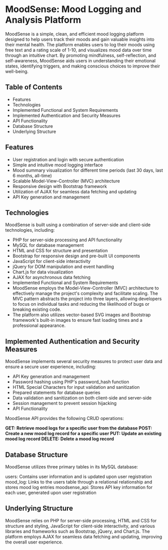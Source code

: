 <h1>MoodSense: Mood Logging and Analysis Platform</h1>

MoodSense is a simple, clean, and efficient mood logging platform designed to help users track their moods and gain valuable insights into their mental health. The platform enables users to log their moods using free text and a rating scale of 1-10, and visualizes mood data over time through an intuitive chart. By promoting mindfulness, self-reflection, and self-awareness, MoodSense aids users in understanding their emotional states, identifying triggers, and making conscious choices to improve their well-being.

<h2><b>Table of Contents</b></h2>

- Features
- Technologies
- Implemented Functional and System Requirements
- Implemented Authentication and Security Measures
- API Functionality
- Database Structure
- Underlying Structure


<h2>Features</h2>

- User registration and login with secure authentication
- Simple and intuitive mood logging interface
- Mood summary visualization for different time periods (last 30 days, last 6 months, all-time)
- Scalable Model-View-Controller (MVC) architecture
- Responsive design with Bootstrap framework
- Utilization of AJAX for seamless data fetching and updating
- API Key generation and management

<h2>Technologies</h2>

MoodSense is built using a combination of server-side and client-side technologies, including:

- PHP for server-side processing and API functionality
- MySQL for database management
- HTML and CSS for structure and presentation
- Bootstrap for responsive design and pre-built UI components
- JavaScript for client-side interactivity
- jQuery for DOM manipulation and event handling
- Chart.js for data visualization
- AJAX for asynchronous data fetching
- Implemented Functional and System Requirements
- MoodSense employs the Model-View-Controller (MVC) architecture to effectively manage the project's complexity and facilitate scaling. The MVC pattern abstracts the project into three layers, allowing developers to focus on individual tasks and reducing the likelihood of bugs or breaking existing code.
- The platform also utilizes vector-based SVG images and Bootstrap framework's built-in images to ensure fast loading times and a professional appearance.

<h2>Implemented Authentication and Security Measures</h2>

MoodSense implements several security measures to protect user data and ensure a secure user experience, including:

- API Key generation and management
- Password hashing using PHP's password_hash function
- HTML Special Characters for input validation and sanitization
- Prepared statements for database queries
- Data validation and sanitization on both client-side and server-side
- Session management to prevent session hijacking
- API Functionality

MoodSense API provides the following CRUD operations:

<b>GET: Retrieve mood logs for a specific user from the database
POST: Create a new mood log record for a specific user
PUT: Update an existing mood log record
DELETE: Delete a mood log record</b>

<h2>Database Structure</h2>

MoodSense utilizes three primary tables in its MySQL database:

users: Contains user information and is updated upon user registration
mood_log: Links to the users table through a relational relationship and stores mood log entries
moodsense_api: Stores API key information for each user, generated upon user registration

<h2>Underlying Structure</h2>

MoodSense relies on PHP for server-side processing, HTML and CSS for structure and styling, JavaScript for client-side interactivity, and various libraries and frameworks such as Bootstrap, jQuery, and Chart.js. The platform employs AJAX for seamless data fetching and updating, improving the overall user experience.
